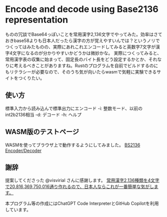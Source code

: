 Encode and decode using Base2136 representation
===

ものの冗談でBase64っぽいことを常用漢字2,136文字でやってみた。効率はさておきbase58よりも日本人だったら漢字の方が覚えやすいんでは？というノリでつくってはみたものの、実際にあれこれエンコードしてみると英数字7文字が漢字4文字になるのが分かりやすいかどうかは微妙かな。
実際につくってみると、常用漢字表の収集に始まって、固定長のバイト長をどう設定するかとか、それなりに考えるべきことがありますね。Rustのプログラムを自前でビルドするのにもリテラシーが必要なので、そのうち気が向いたらwasmで気軽に実験できるサイトをつくりたい。

使い方
---

標準入力から読み込んで標準出力にエンコード
-i: 整数モード、以前のint2b2136相当
-d: デコード
-h: ヘルプ

WASM版のテストページ
---

WASMを使ってブラウザ上で動作するようにしてみました。
[BS2136 Encoder/Decoder](https://masanork.github.io/bs2136-wasm/Test.html)

謝辞
---

提案してくださった @visvirial さんに感謝します。
[常用漢字2,136種類を4文字で20,816,369,750,016通り作れるので、日本人ならこれが一番簡単な気がします。](https://twitter.com/visvirial/status/1692827765874348308)

本プログラム等の作成にはChatGPT Code InterpreterとGitHub Copilotを利用しています。
